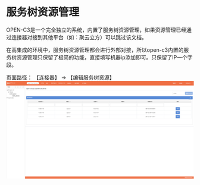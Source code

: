# 服务树资源管理

OPEN-C3是一个完全独立的系统，内置了服务树资源管理，如果资源管理已经通过连接器对接到其他平台（如：聚云立方）可以跳过该文档。

在高集成的环境中，服务树资源管理都会进行外部对接，所以open-c3内置的服务树资源管理只保留了极简的功能，直接填写机器ip添加即可。只保留了IP一个字段。

页面路径： 【连接器】 -> 【编辑服务树资源】
![服务树资源管理](/服务树资源管理/images/服务树资源管理.png)